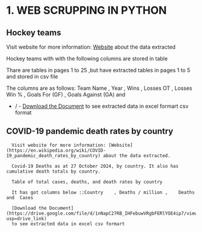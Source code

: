 # 1. WEB SCRUPPING IN PYTHON 
## Hockey teams 
  Visit website for more information: [Website](https://www.scrapethissite.com/pages/forms/?page_num=1) about the data extracted
  
  Hockey teams with with the following columns are stored in table 
  
  Thare are tables in pages 1 to 25 ,but have extracted tables in pages 1 to 5 and stored in csv file
  
  The columns are as follows:
  Team Name 	,
  Year	 ,
  Wins	 ,
  Losses	OT  ,
  Losses	Win %  ,
  Goals For (GF)  ,
  Goals Against (GA)  and
  + / -
  [Download the Document](https://drive.google.com/file/d/1xdRNnBLq8fNvQyLrWuX-M1d4F3TRXJGO/view?usp=drive_link)
  to see extracted data in excel formart csv format


  ##  COVID-19 pandemic death rates by country
      Visit website for more information: [Website](https://en.wikipedia.org/wiki/COVID-19_pandemic_death_rates_by_country) about the data extracted.
      
      Covid-19 Deaths as at 27 October 2024, by country. It also has cumulative death totals by country.
      
      Table of total cases, deaths, and death rates by country
      
      It has got columns below ::Country	, Deaths / million ,	Deaths and 	Cases
      
      [Download the Document](https://drive.google.com/file/d/1nNapC27RB_IHFebuwVRgbFERlYOE4ip7/view?usp=drive_link)
      to see extracted data in excel csv formart

